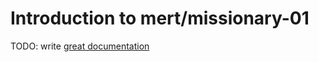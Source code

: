 # Introduction to mert/missionary-01

TODO: write [great documentation](http://jacobian.org/writing/what-to-write/)
